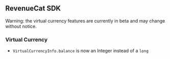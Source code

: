 ## RevenueCat SDK

Warning: the virtual currency features are currently in beta and may change without notice.

### Virtual Currency

- `VirtualCurrencyInfo.balance` is now an Integer instead of a `long`
